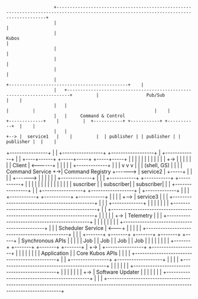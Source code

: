                       +----------------------------------------------------------------------------------------------------------------------------------------+
                      |                                                                                                                                        |
                      |                                                             Kubos                                                                      |
                      |                                                                                                                                        |
                      |                                                                                                                                        |
                      |                                                                                                                                        |
                      |                                                                                     +---------------------------------------------+    |
                      |   +-----------------------------------------------------------------------+         |                  Pub/Sub                    |    |
                      |   |                                                                       |         |                                             |    |
                      |   |     Command & Control                              +-------------+    |         |  +-----------+ +-----------+ +-----------+  |    |
                      |   |                                               +--> |  service1   |    |         |  | publisher | | publisher | | publisher |  |    |
+----------------+    |   |   +-----------------+  +------------------+   |    +-------------+    |         |  +----+------+ +-----+-----+ +-----+-----+  |    |
|                |    |   |   |                 |  |                  |   |                       |     +-> |       |              |             |        |    |
|     Client     | <------+   |                 |  |                  |   |    +-------------+    |     |   |       v              v             v        |    |
|  (shell, GS)   |    |   |   | Command Service +->| Command Registry +------> |  service2   |    +-----+   |                                             |    |
|                +------> |   |                 |  |                  |   |    +-------------+    |     |   |  +-----------+ +-----------+ +-----------+  |    |
|                |    |   |   |                 |  |                  |   |                       |     |   |  | suscriber | | subscriber| | subscriber|  |    |
+----------------+    |   |   +-----------------+  +------------------+   |    +-------------+    |     |   |  +-----------+ +-----------+ +-----------+  |    |
                      |   |                                               +--> |  service3   |    |     |   +---------------------------------------------+    |
                      |   |                                                    +-------------+    |     |                                                      |
                      |   |                                                                       |     |   +---------------------------------------------+    |
                      |   +-----------------------------------------------------------------------+     |   |                                             |    |
                      |                                                                                 +-> |                  Telemetry                  |    |
                      |                             +---------------------------------------------+     |   |                                             |    |
                      |                             |                                             |     |   +---------------------------------------------+    |
                      |                             |             Scheduler Service               | <---+                                                      |
                      |                             |                                             |     |   +---------------------------------------------+    |
                      |                             |  +-------+  +-------+  +-------+  +-------+ +-----+   |             Synchronous APIs                |    |
                      |                             |  |  Job  |  |  Job  |  |  Job  |  |  Job  | |     |   |                                             |    |
                      |                             |  +-------+  +-------+  +-------+  +-------+ |     +-> |  +----------------+  +-------------------+  |    |
                      |                             |                                             |     |   |  |  Application   |  | Core Kubos APIs   |  |    |
                      |                             +---------------------------------------------+     |   |  +----------------+  +-------------------+  |    |
                      |                                                                                 |   +---------------------------------------------+    |
                      |                                                                                 |                                                      |
                      |                                                                                 |   +---------------------------------------------+    |
                      |                                                                                 |   |                                             |    |
                      |                                                                                 +-> |              Software Updater               |    |
                      |                                                                                     |                                             |    |
                      |                                                                                     +---------------------------------------------+    |
                      |                                                                                                                                        |
                      +----------------------------------------------------------------------------------------------------------------------------------------+

